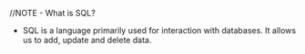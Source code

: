 //NOTE - What is SQL?

- SQL is a language primarily used for interaction with databases. It allows us to add, update and delete data.